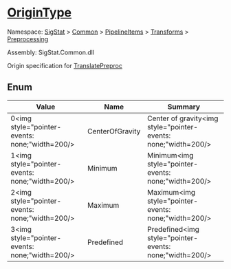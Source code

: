 # [OriginType](./OriginType.md)
Namespace: [SigStat]() > [Common](./../../../README.md) > [PipelineItems]() > [Transforms]() > [Preprocessing](./README.md)

Assembly: SigStat.Common.dll


Origin specification for [TranslatePreproc](https://github.com/hargitomi97/sigstat/blob/master/docs/md/SigStat/Common/PipelineItems/Transforms/Preprocessing/TranslatePreproc.md)

##	Enum

| Value | Name | Summary | 
| --- | --- | --- | 
| 0<img style="pointer-events: none;"width=200/></div>| CenterOfGravity| Center of gravity<img style="pointer-events: none;"width=200/></div>| <br>
| 1<img style="pointer-events: none;"width=200/></div>| Minimum| Minimum<img style="pointer-events: none;"width=200/></div>| <br>
| 2<img style="pointer-events: none;"width=200/></div>| Maximum| Maximum<img style="pointer-events: none;"width=200/></div>| <br>
| 3<img style="pointer-events: none;"width=200/></div>| Predefined| Predefined<img style="pointer-events: none;"width=200/></div>| <br>


